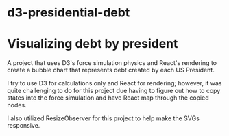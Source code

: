 # d3-presidential-debt
Visualizing debt by president
=======

A project that uses D3's force simulation physics and React's rendering to create a bubble chart that represents debt created by each US President.

I try to use D3 for calculations only and React for rendering; however, it was quite challenging to do for this project due having to figure out how to copy states into the force simulation and have React map through the copied nodes. 

I also utilized ResizeObserver for this project to help make the SVGs responsive.
